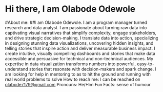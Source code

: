 # Hi there, I am Olabode Odewole
#About me: 
##I am Olabode Odewole. I am a program manager turned research and data analyst. I am passionate about turning raw data into captivating visual narratives that simplify complexity, engage stakeholders, and drive strategic decision-making. I translate data into action, specializing in designing stunning data visualizations, uncovering hidden insights, and telling stories that inspire action and deliver measurable business impact. I create intuitive, visually compelling dashboards and stories that make data accessible and persuasive for technical and non-technical audiences. My expertise in data visualization transforms numbers into powerful, easy-to-understand stories that resonate with decision-makers and spark change.
I am looking for help in mentoring to as to hit the ground and running with real world problems to solve
How to reach me: I can be reached on olabode7179@gmail.com
Pronouns: He/Him
Fun Facts: sense of humour

